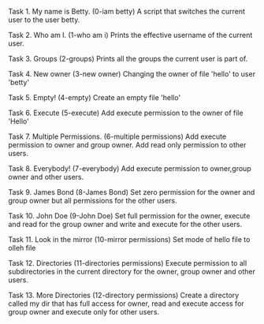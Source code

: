 Task 1. My name is Betty. (0-iam betty)
A script that switches the current user to the user betty.

Task 2. Who am I. (1-who am i)
Prints the effective username of the current user.

Task 3. Groups (2-groups)
Prints all the groups the current user is part of.

Task 4. New owner (3-new owner)
Changing the owner of file 'hello' to user 'betty'

Task 5. Empty! (4-empty)
Create an empty file 'hello'

Task 6. Execute (5-execute)
Add execute permission to the owner of file 'Hello'

Task 7. Multiple Permissions. (6-multiple permissions)
Add execute permission to owner and group owner. Add read only permission to other users. 

Task 8. Everybody! (7-everybody)
Add execute permission to owner,group owner and other users.

Task 9. James Bond (8-James Bond)
Set zero permission for the owner and group owner but all permissions for the other users.

Task 10. John Doe (9-John Doe)
Set full permission for the owner, execute and read for the group owner and write and execute for the other users.

Task 11. Look in the mirror (10-mirror permissions)
Set mode of hello file to olleh file

Task 12. Directories (11-directories permissions)
Execute permission to all subdirectories in the current directory for the owner, group owner and other users.

Task 13. More Directories (12-directory permissions)
Create a directory called my dir that has full access for owner, read and execute access for group owner and execute only for other users.      
